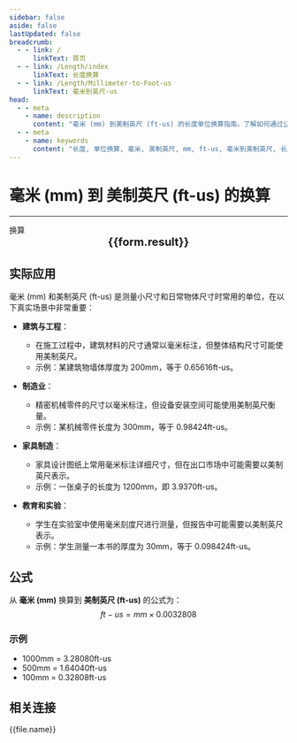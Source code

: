 ```yaml
---
sidebar: false
aside: false
lastUpdated: false
breadcrumb:
  - - link: /
      linkText: 首页
  - - link: /Length/index
      linkText: 长度换算
  - - link: /Length/Millimeter-to-Foot-us
      linkText: 毫米到英尺-us
head:
  - - meta
    - name: description
      content: "毫米 (mm) 到美制英尺 (ft-us) 的长度单位换算指南。了解如何通过公式 ft-us = mm × 0.0032808 换算为美制英尺。"
  - - meta
    - name: keywords
      content: "长度, 单位换算, 毫米, 美制英尺, mm, ft-us, 毫米到美制英尺, 长度换算指南"
---
```

# 毫米 (mm) 到 美制英尺 (ft-us) 的换算
---
<script setup>
import { onMounted, reactive, inject, ref } from 'vue'
import { NButton, NForm, NFormItem, NInput, NInputNumber, NSelect, NCard, useMessage,NGrid ,NGi } from 'naive-ui'
import { defineClientComponent } from 'vitepress'
import { Length } from '../../files';

const convert = inject('convert')

const form = reactive({
  number: null,
  result: '',
})

const convertHandler = () => {
  if (form.number !== null && !isNaN(form.number)) {
    const convertedValue = parseFloat(form.number) * 0.0032808
    form.result = `${form.number}mm = ${convertedValue.toFixed(5)}ft-us`
  } else {
    form.result = '请输入有效的数值。'
  }
}
</script>

<n-form size="large" :model="form">
  <n-form-item label="毫米 (mm)">
    <n-input-number v-model:value="form.number" placeholder="输入毫米" style="width: 100%" />
  </n-form-item>
  <n-form-item>
    <n-button type="info" @click="convertHandler" block>换算</n-button>
  </n-form-item>
</n-form>

<n-card  embedded :bordered="false" hoverable>
  <div  style="text-align:center;font-size:20px;">
    <strong>{{form.result}}</strong>
  </div>
</n-card>

## 实际应用

毫米 (mm) 和美制英尺 (ft-us) 是测量小尺寸和日常物体尺寸时常用的单位，在以下真实场景中非常重要：

- **建筑与工程**：
  - 在施工过程中，建筑材料的尺寸通常以毫米标注，但整体结构尺寸可能使用美制英尺。
  - 示例：某建筑物墙体厚度为 200mm，等于 0.65616ft-us。

- **制造业**：
  - 精密机械零件的尺寸以毫米标注，但设备安装空间可能使用美制英尺衡量。
  - 示例：某机械零件长度为 300mm，等于 0.98424ft-us。

- **家具制造**：
  - 家具设计图纸上常用毫米标注详细尺寸，但在出口市场中可能需要以美制英尺表示。
  - 示例：一张桌子的长度为 1200mm，即 3.9370ft-us。

- **教育和实验**：
  - 学生在实验室中使用毫米刻度尺进行测量，但报告中可能需要以美制英尺表示。
  - 示例：学生测量一本书的厚度为 30mm，等于 0.098424ft-us。

## 公式

从 **毫米 (mm)** 换算到 **美制英尺 (ft-us)** 的公式为：
$$ ft-us = mm \times 0.0032808 $$

### 示例
- 1000mm = 3.28080ft-us
- 500mm = 1.64040ft-us
- 100mm = 0.32808ft-us

## 相关连接
<n-grid x-gap="12" :cols="2">
  <n-gi v-for="(file, index) in Length" :key="index">
    <n-button
      text
      tag="a"
      :href="file.path"
      type="info"
    >
      {{file.name}}
    </n-button>
  </n-gi>
</n-grid>